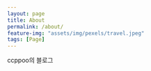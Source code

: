 ```yaml
---
layout: page
title: About
permalink: /about/
feature-img: "assets/img/pexels/travel.jpeg"
tags: [Page]
---
```


ccppoo의 블로그
